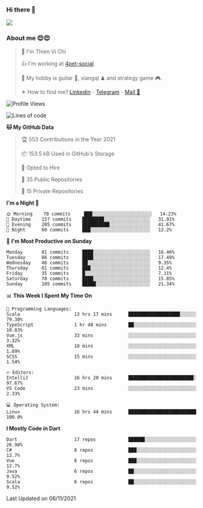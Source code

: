 ### Hi there 👋
![](https://media1.tenor.com/images/9aa4aee77151757a310fcdb4b8fd2a0a/tenor.gif?itemid=12671405)

### About me 😍😍

> 🙎 I'm Thien Vi Chi
> 
> 👍 I'm working at [4pet-social](https://github.com/4pet-social)
>
> 🥞 My hobby is guitar 🎸, xiangqi ♟ and strategy game 🎮.
> 
> ✈ How to find me? [Linkedin](https://www.linkedin.com/in/tvc12/) - [Telegram](https://t.me/yeutham212) - [Mail 📧](mailto:meomeocf98@gmail.com)
> 

<!--START_SECTION:waka-->
![Profile Views](http://img.shields.io/badge/Profile%20Views-6-blue)

![Lines of code](https://img.shields.io/badge/From%20Hello%20World%20I%27ve%20Written-745887%20lines%20of%20code-blue)

**🐱 My GitHub Data** 

> 🏆 553 Contributions in the Year 2021
 > 
> 📦 153.5 kB Used in GitHub's Storage 
 > 
> 💼 Opted to Hire
 > 
> 📜 35 Public Repositories 
 > 
> 🔑 15 Private Repositories  
 > 
**I'm a Night 🦉** 

```text
🌞 Morning    70 commits     ███░░░░░░░░░░░░░░░░░░░░░░   14.23% 
🌆 Daytime    157 commits    ████████░░░░░░░░░░░░░░░░░   31.91% 
🌃 Evening    205 commits    ██████████░░░░░░░░░░░░░░░   41.67% 
🌙 Night      60 commits     ███░░░░░░░░░░░░░░░░░░░░░░   12.2%

```
📅 **I'm Most Productive on Sunday** 

```text
Monday       81 commits     ████░░░░░░░░░░░░░░░░░░░░░   16.46% 
Tuesday      86 commits     ████░░░░░░░░░░░░░░░░░░░░░   17.48% 
Wednesday    46 commits     ██░░░░░░░░░░░░░░░░░░░░░░░   9.35% 
Thursday     61 commits     ███░░░░░░░░░░░░░░░░░░░░░░   12.4% 
Friday       35 commits     █░░░░░░░░░░░░░░░░░░░░░░░░   7.11% 
Saturday     78 commits     ████░░░░░░░░░░░░░░░░░░░░░   15.85% 
Sunday       105 commits    █████░░░░░░░░░░░░░░░░░░░░   21.34%

```


📊 **This Week I Spent My Time On** 

```text
💬 Programming Languages: 
Scala                    13 hrs 17 mins      ███████████████████░░░░░░   79.38% 
TypeScript               1 hr 48 mins        ██░░░░░░░░░░░░░░░░░░░░░░░   10.83% 
Vue.js                   33 mins             ░░░░░░░░░░░░░░░░░░░░░░░░░   3.32% 
XML                      18 mins             ░░░░░░░░░░░░░░░░░░░░░░░░░   1.89% 
SCSS                     15 mins             ░░░░░░░░░░░░░░░░░░░░░░░░░   1.54%

🔥 Editors: 
IntelliJ                 16 hrs 20 mins      ████████████████████████░   97.67% 
VS Code                  23 mins             ░░░░░░░░░░░░░░░░░░░░░░░░░   2.33%

💻 Operating System: 
Linux                    16 hrs 44 mins      █████████████████████████   100.0%

```

**I Mostly Code in Dart** 

```text
Dart                     17 repos            ██████░░░░░░░░░░░░░░░░░░░   26.98% 
C#                       8 repos             ███░░░░░░░░░░░░░░░░░░░░░░   12.7% 
Vue                      8 repos             ███░░░░░░░░░░░░░░░░░░░░░░   12.7% 
Java                     6 repos             ██░░░░░░░░░░░░░░░░░░░░░░░   9.52% 
Scala                    6 repos             ██░░░░░░░░░░░░░░░░░░░░░░░   9.52%

```



 Last Updated on 06/11/2021
<!--END_SECTION:waka-->